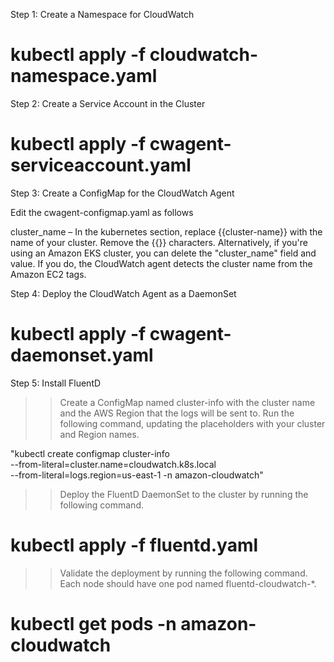 Step 1: Create a Namespace for CloudWatch

# kubectl apply -f cloudwatch-namespace.yaml

Step 2: Create a Service Account in the Cluster

# kubectl apply -f cwagent-serviceaccount.yaml

Step 3: Create a ConfigMap for the CloudWatch Agent

Edit the cwagent-configmap.yaml as follows 

cluster_name – In the kubernetes section, replace {{cluster-name}} with the name of your cluster. Remove the {{}} characters. Alternatively, if you're using an         Amazon EKS cluster, you can delete the "cluster_name" field and value. If you do, the CloudWatch agent detects the cluster name from the Amazon EC2 tags.

Step 4: Deploy the CloudWatch Agent as a DaemonSet

# kubectl apply -f cwagent-daemonset.yaml

Step 5: Install FluentD

>> Create a ConfigMap named cluster-info with the cluster name and the AWS Region that the logs will be sent to. Run the following command, updating the placeholders with your cluster and Region names.


"kubectl create configmap cluster-info \
--from-literal=cluster.name=cloudwatch.k8s.local \
--from-literal=logs.region=us-east-1 -n amazon-cloudwatch"


>> Deploy the FluentD DaemonSet to the cluster by running the following command.

# kubectl apply -f fluentd.yaml


>> Validate the deployment by running the following command. Each node should have one pod named fluentd-cloudwatch-*.

# kubectl get pods -n amazon-cloudwatch

